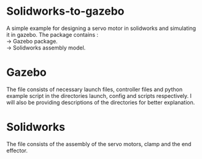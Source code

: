 # Solidworks-to-gazebo
A simple example for designing a servo motor in solidworks and simulating it in gazebo.
The package contains :\
 -> Gazebo package.\
 -> Solidworks assembly model.
 
 # Gazebo 
 The file consists of necessary launch files, controller files and python example script in the directories launch, config and scripts respectively. I will also be providing descriptions of the directories for better explanation. 
 
 # Solidworks
 The file consists of the assembly of the servo motors, clamp and the end effector. 
